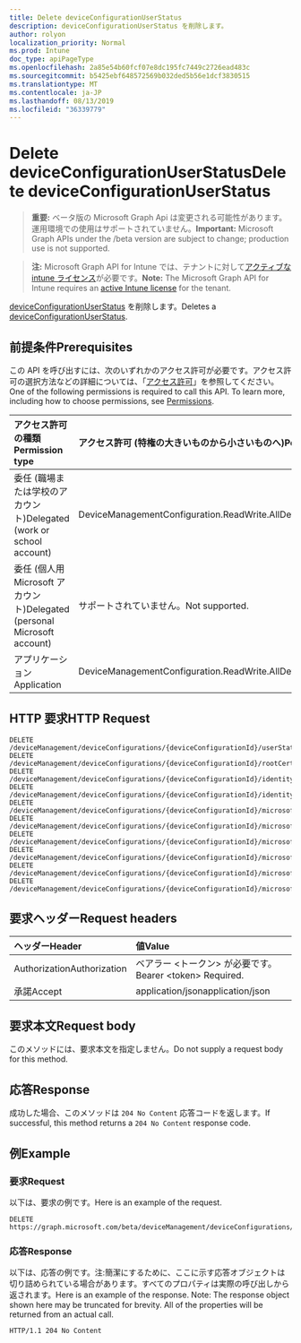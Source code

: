 ```yaml
---
title: Delete deviceConfigurationUserStatus
description: deviceConfigurationUserStatus を削除します。
author: rolyon
localization_priority: Normal
ms.prod: Intune
doc_type: apiPageType
ms.openlocfilehash: 2a85e54b60fcf07e8dc195fc7449c2726ead483c
ms.sourcegitcommit: b5425ebf648572569b032ded5b56e1dcf3830515
ms.translationtype: MT
ms.contentlocale: ja-JP
ms.lasthandoff: 08/13/2019
ms.locfileid: "36339779"
---
```

# <a name="delete-deviceconfigurationuserstatus"></a><span data-ttu-id="6d6c7-103">Delete deviceConfigurationUserStatus</span><span class="sxs-lookup"><span data-stu-id="6d6c7-103">Delete deviceConfigurationUserStatus</span></span>

> <span data-ttu-id="6d6c7-104">**重要:** ベータ版の Microsoft Graph Api は変更される可能性があります。運用環境での使用はサポートされていません。</span><span class="sxs-lookup"><span data-stu-id="6d6c7-104">**Important:** Microsoft Graph APIs under the /beta version are subject to change; production use is not supported.</span></span>

> <span data-ttu-id="6d6c7-105">**注:** Microsoft Graph API for Intune では、テナントに対して[アクティブな intune ライセンス](https://go.microsoft.com/fwlink/?linkid=839381)が必要です。</span><span class="sxs-lookup"><span data-stu-id="6d6c7-105">**Note:** The Microsoft Graph API for Intune requires an [active Intune license](https://go.microsoft.com/fwlink/?linkid=839381) for the tenant.</span></span>

<span data-ttu-id="6d6c7-106">[deviceConfigurationUserStatus](../resources/intune-deviceconfig-deviceconfigurationuserstatus.md) を削除します。</span><span class="sxs-lookup"><span data-stu-id="6d6c7-106">Deletes a [deviceConfigurationUserStatus](../resources/intune-deviceconfig-deviceconfigurationuserstatus.md).</span></span>

## <a name="prerequisites"></a><span data-ttu-id="6d6c7-107">前提条件</span><span class="sxs-lookup"><span data-stu-id="6d6c7-107">Prerequisites</span></span>
<span data-ttu-id="6d6c7-p101">この API を呼び出すには、次のいずれかのアクセス許可が必要です。アクセス許可の選択方法などの詳細については、「[アクセス許可](/graph/permissions-reference)」を参照してください。</span><span class="sxs-lookup"><span data-stu-id="6d6c7-p101">One of the following permissions is required to call this API. To learn more, including how to choose permissions, see [Permissions](/graph/permissions-reference).</span></span>

|<span data-ttu-id="6d6c7-110">アクセス許可の種類</span><span class="sxs-lookup"><span data-stu-id="6d6c7-110">Permission type</span></span>|<span data-ttu-id="6d6c7-111">アクセス許可 (特権の大きいものから小さいものへ)</span><span class="sxs-lookup"><span data-stu-id="6d6c7-111">Permissions (from most to least privileged)</span></span>|
|:---|:---|
|<span data-ttu-id="6d6c7-112">委任 (職場または学校のアカウント)</span><span class="sxs-lookup"><span data-stu-id="6d6c7-112">Delegated (work or school account)</span></span>|<span data-ttu-id="6d6c7-113">DeviceManagementConfiguration.ReadWrite.All</span><span class="sxs-lookup"><span data-stu-id="6d6c7-113">DeviceManagementConfiguration.ReadWrite.All</span></span>|
|<span data-ttu-id="6d6c7-114">委任 (個人用 Microsoft アカウント)</span><span class="sxs-lookup"><span data-stu-id="6d6c7-114">Delegated (personal Microsoft account)</span></span>|<span data-ttu-id="6d6c7-115">サポートされていません。</span><span class="sxs-lookup"><span data-stu-id="6d6c7-115">Not supported.</span></span>|
|<span data-ttu-id="6d6c7-116">アプリケーション</span><span class="sxs-lookup"><span data-stu-id="6d6c7-116">Application</span></span>|<span data-ttu-id="6d6c7-117">DeviceManagementConfiguration.ReadWrite.All</span><span class="sxs-lookup"><span data-stu-id="6d6c7-117">DeviceManagementConfiguration.ReadWrite.All</span></span>|

## <a name="http-request"></a><span data-ttu-id="6d6c7-118">HTTP 要求</span><span class="sxs-lookup"><span data-stu-id="6d6c7-118">HTTP Request</span></span>
<!-- {
  "blockType": "ignored"
}
-->
``` http
DELETE /deviceManagement/deviceConfigurations/{deviceConfigurationId}/userStatuses/{deviceConfigurationUserStatusId}
DELETE /deviceManagement/deviceConfigurations/{deviceConfigurationId}/rootCertificate/userStatuses/{deviceConfigurationUserStatusId}
DELETE /deviceManagement/deviceConfigurations/{deviceConfigurationId}/identityCertificate/userStatuses/{deviceConfigurationUserStatusId}
DELETE /deviceManagement/deviceConfigurations/{deviceConfigurationId}/identityCertificate/rootCertificate/userStatuses/{deviceConfigurationUserStatusId}
DELETE /deviceManagement/deviceConfigurations/{deviceConfigurationId}/microsoft.graph.iosScepCertificateProfile/rootCertificate/userStatuses/{deviceConfigurationUserStatusId}
DELETE /deviceManagement/deviceConfigurations/{deviceConfigurationId}/microsoft.graph.macOSScepCertificateProfile/rootCertificate/userStatuses/{deviceConfigurationUserStatusId}
DELETE /deviceManagement/deviceConfigurations/{deviceConfigurationId}/microsoft.graph.windowsPhone81VpnConfiguration/identityCertificate/userStatuses/{deviceConfigurationUserStatusId}
DELETE /deviceManagement/deviceConfigurations/{deviceConfigurationId}/microsoft.graph.androidDeviceOwnerCertificateProfileBase/rootCertificate/userStatuses/{deviceConfigurationUserStatusId}
DELETE /deviceManagement/deviceConfigurations/{deviceConfigurationId}/microsoft.graph.windowsWifiEnterpriseEAPConfiguration/identityCertificateForClientAuthentication/userStatuses/{deviceConfigurationUserStatusId}
DELETE /deviceManagement/deviceConfigurations/{deviceConfigurationId}/microsoft.graph.windowsWifiEnterpriseEAPConfiguration/rootCertificatesForServerValidation/{windows81TrustedRootCertificateId}/userStatuses/{deviceConfigurationUserStatusId}
```

## <a name="request-headers"></a><span data-ttu-id="6d6c7-119">要求ヘッダー</span><span class="sxs-lookup"><span data-stu-id="6d6c7-119">Request headers</span></span>
|<span data-ttu-id="6d6c7-120">ヘッダー</span><span class="sxs-lookup"><span data-stu-id="6d6c7-120">Header</span></span>|<span data-ttu-id="6d6c7-121">値</span><span class="sxs-lookup"><span data-stu-id="6d6c7-121">Value</span></span>|
|:---|:---|
|<span data-ttu-id="6d6c7-122">Authorization</span><span class="sxs-lookup"><span data-stu-id="6d6c7-122">Authorization</span></span>|<span data-ttu-id="6d6c7-123">ベアラー &lt;トークン&gt; が必要です。</span><span class="sxs-lookup"><span data-stu-id="6d6c7-123">Bearer &lt;token&gt; Required.</span></span>|
|<span data-ttu-id="6d6c7-124">承諾</span><span class="sxs-lookup"><span data-stu-id="6d6c7-124">Accept</span></span>|<span data-ttu-id="6d6c7-125">application/json</span><span class="sxs-lookup"><span data-stu-id="6d6c7-125">application/json</span></span>|

## <a name="request-body"></a><span data-ttu-id="6d6c7-126">要求本文</span><span class="sxs-lookup"><span data-stu-id="6d6c7-126">Request body</span></span>
<span data-ttu-id="6d6c7-127">このメソッドには、要求本文を指定しません。</span><span class="sxs-lookup"><span data-stu-id="6d6c7-127">Do not supply a request body for this method.</span></span>

## <a name="response"></a><span data-ttu-id="6d6c7-128">応答</span><span class="sxs-lookup"><span data-stu-id="6d6c7-128">Response</span></span>
<span data-ttu-id="6d6c7-129">成功した場合、このメソッドは `204 No Content` 応答コードを返します。</span><span class="sxs-lookup"><span data-stu-id="6d6c7-129">If successful, this method returns a `204 No Content` response code.</span></span>

## <a name="example"></a><span data-ttu-id="6d6c7-130">例</span><span class="sxs-lookup"><span data-stu-id="6d6c7-130">Example</span></span>

### <a name="request"></a><span data-ttu-id="6d6c7-131">要求</span><span class="sxs-lookup"><span data-stu-id="6d6c7-131">Request</span></span>
<span data-ttu-id="6d6c7-132">以下は、要求の例です。</span><span class="sxs-lookup"><span data-stu-id="6d6c7-132">Here is an example of the request.</span></span>
``` http
DELETE https://graph.microsoft.com/beta/deviceManagement/deviceConfigurations/{deviceConfigurationId}/userStatuses/{deviceConfigurationUserStatusId}
```

### <a name="response"></a><span data-ttu-id="6d6c7-133">応答</span><span class="sxs-lookup"><span data-stu-id="6d6c7-133">Response</span></span>
<span data-ttu-id="6d6c7-p102">以下は、応答の例です。注:簡潔にするために、ここに示す応答オブジェクトは切り詰められている場合があります。すべてのプロパティは実際の呼び出しから返されます。</span><span class="sxs-lookup"><span data-stu-id="6d6c7-p102">Here is an example of the response. Note: The response object shown here may be truncated for brevity. All of the properties will be returned from an actual call.</span></span>
``` http
HTTP/1.1 204 No Content
```







